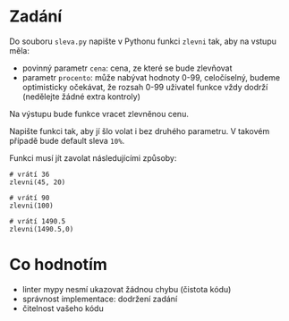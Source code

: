 # Zadání

Do souboru `sleva.py` napište v Pythonu funkci `zlevni` tak, aby na vstupu měla:
- povinný parametr `cena`: cena, ze které se bude zlevňovat
- parametr `procento`: může nabývat hodnoty 0-99, celočíselný, budeme optimisticky očekávat, že rozsah 0-99 uživatel funkce vždy dodrží (nedělejte žádné extra kontroly)

Na výstupu bude funkce vracet zlevněnou cenu.

Napište funkci tak, aby jí šlo volat i bez druhého parametru. V takovém případě bude default sleva `10%`.

Funkci musí jít zavolat následujícími způsoby:

```
# vrátí 36
zlevni(45, 20)

# vrátí 90
zlevni(100)

# vrátí 1490.5
zlevni(1490.5,0)
```

# Co hodnotím

- linter mypy nesmí ukazovat žádnou chybu (čistota kódu)
- správnost implementace: dodržení zadání
- čitelnost vašeho kódu
